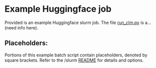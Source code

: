 # Example Huggingface job

Provided is an example Huggingface slurm job. The file [run_clm.py](./run_clm.py) is a...(need info here).

## Placeholders:

Portions of this example batch script contain placeholders, denoted by square brackets. Refer to the /slurm [README](../../README.md) for details and options.
